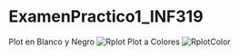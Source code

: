 # ExamenPractico1_INF319
Plot en Blanco y Negro
![Rplot](https://user-images.githubusercontent.com/70820314/193479611-bdfddf7a-d79b-40e9-8bae-0ba065a77688.png)
Plot a Colores
![RplotColor](https://user-images.githubusercontent.com/70820314/193479624-a8908b5e-9e48-4a96-a040-e03a39e33f6c.png)

